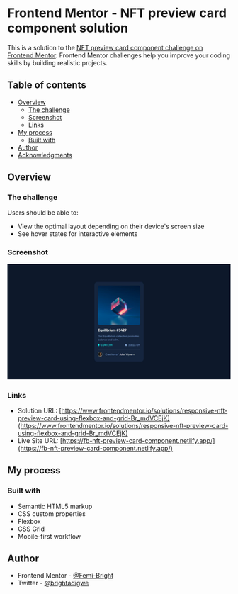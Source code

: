 # Frontend Mentor - NFT preview card component solution

This is a solution to the [NFT preview card component challenge on Frontend Mentor](https://www.frontendmentor.io/challenges/nft-preview-card-component-SbdUL_w0U). Frontend Mentor challenges help you improve your coding skills by building realistic projects. 

## Table of contents

- [Overview](#overview)
  - [The challenge](#the-challenge)
  - [Screenshot](#screenshot)
  - [Links](#links)
- [My process](#my-process)
  - [Built with](#built-with)
- [Author](#author)
- [Acknowledgments](#acknowledgments)


## Overview

### The challenge

Users should be able to:

- View the optimal layout depending on their device's screen size
- See hover states for interactive elements

### Screenshot

![](./screenshot.jpg)

### Links

- Solution URL: [https://www.frontendmentor.io/solutions/responsive-nft-preview-card-using-flexbox-and-grid-Br_mdVCEjK](https://www.frontendmentor.io/solutions/responsive-nft-preview-card-using-flexbox-and-grid-Br_mdVCEjK)
- Live Site URL: [https://fb-nft-preview-card-component.netlify.app/](https://fb-nft-preview-card-component.netlify.app/)

## My process

### Built with

- Semantic HTML5 markup
- CSS custom properties
- Flexbox
- CSS Grid
- Mobile-first workflow

## Author

- Frontend Mentor - [@Femi-Bright](https://www.frontendmentor.io/profile/Femi-Bright)
- Twitter - [@brightadigwe](https://www.twitter.com/brightadigwe)

